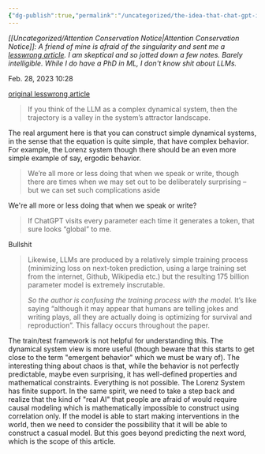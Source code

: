 ```yaml
---
{"dg-publish":true,"permalink":"/uncategorized/the-idea-that-chat-gpt-is-learning-a-causal-model-is-at-best-misleading/"}
---
```


*[[Uncategorized/Attention Conservation Notice\|Attention Conservation Notice]]: A friend of mine is afraid of the singularity and sent me a [lesswrong article](https://www.lesswrong.com/posts/sbaQv8zmRncpmLNKv/the-idea-that-chatgpt-is-simply-predicting-the-next-word-is). I am skeptical and so jotted down a few notes. Barely intelligible. While I do have a PhD in ML, I don't know shit about LLMs.*

Feb. 28, 2023 10:28

[original lesswrong article](https://www.lesswrong.com/posts/sbaQv8zmRncpmLNKv/the-idea-that-chatgpt-is-simply-predicting-the-next-word-is)

> If you think of the LLM as a complex dynamical system, then the trajectory is a valley in the system’s attractor landscape.

The real argument here is that you can construct simple dynamical systems, in the sense that the equation is quite simple, that have complex behavior. For example, the Lorenz system though there should be an even more simple example of say, ergodic behavior.

> We’re all more or less doing that when we speak or write, though there are times when we may set out to be deliberately surprising – but we can set such complications aside

We're all more or less doing that when we speak or write?

> If ChatGPT visits every parameter each time it generates a token, that sure looks “global” to me.

Bullshit

> Likewise, LLMs are produced by a relatively simple training process (minimizing loss on next-token prediction, using a large training set from the internet, Github, Wikipedia etc.) but the resulting 175 billion parameter model is extremely inscrutable.
> 
> _So the author is confusing the training process with the model._ It’s like saying “although it may appear that humans are telling jokes and writing plays, all they are actually doing is optimizing for survival and reproduction”. This fallacy occurs throughout the paper.

The train/test framework is not helpful for understanding this. The dynamical system view is more useful (though beware that this starts to get close to the term "emergent behavior" which we must be wary of). The interesting thing about chaos is that, while the behavior is not perfectly predictable, maybe even surprising, it has well-defined properties and mathematical constraints. Everything is not possible. The Lorenz System has finite support. In the same spirit, we need to take a step back and realize that the kind of "real AI" that people are afraid of would require causal modeling which is mathematically impossible to construct using correlation only. If the model is able to start making interventions in the world, then we need to consider the possibility that it will be able to construct a casual model. But this goes beyond predicting the next word, which is the scope of this article.